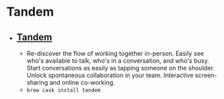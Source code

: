 # Tandem
- [Tandem](https://tandem.chat/)
  - 
  - Re-discover the flow of working together in-person. Easily see who's available to talk, who's in a conversation, and who's busy. Start conversations as easily as tapping someone on the shoulder. Unlock spontaneous collaboration in your team. Interactive screen-sharing and online co-working.
  - `brew cask install tandem`
